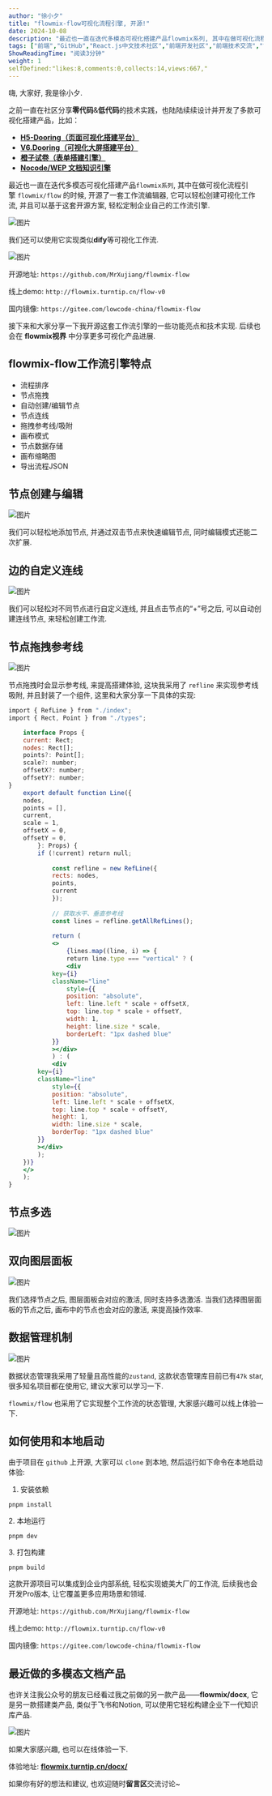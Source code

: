 ```yaml
---
author: "徐小夕"
title: "flowmix-flow可视化流程引擎, 开源!"
date: 2024-10-08
description: "最近也一直在迭代多模态可视化搭建产品flowmix系列, 其中在做可视化流程引擎 flowmixflow 的时候, 开源了一套工作流编辑器, 它可以轻松创建可视化工作流, 并且可以基于这套开"
tags: ["前端","GitHub","React.js中文技术社区","前端开发社区","前端技术交流","前端框架教程","JavaScript 学习资源","CSS 技巧与最佳实践","HTML5 最新动态","前端工程师职业发展","开源前端项目","前端技术趋势"]
ShowReadingTime: "阅读3分钟"
weight: 1
selfDefined:"likes:8,comments:0,collects:14,views:667,"
---
```

嗨, 大家好, 我是徐小夕.

之前一直在社区分享**零代码**&**低代码**的技术实践，也陆陆续续设计并开发了多款可视化搭建产品，比如：

*   [**H5-Dooring（页面可视化搭建平台）**](https://link.juejin.cn/?target=https%3A%2F%2Fgithub.com%2FMrXujiang%2Fh5-Dooring "https://link.juejin.cn/?target=https%3A%2F%2Fgithub.com%2FMrXujiang%2Fh5-Dooring")
*   [**V6.Dooring（可视化大屏搭建平台）**](https://juejin.cn/post/6981257575425654792 "https://juejin.cn/post/6981257575425654792")
*   [**橙子试卷（表单搭建引擎）**](https://juejin.cn/post/7337575515803893786 "https://juejin.cn/post/7337575515803893786")
*   [**Nocode/WEP 文档知识引擎**](https://link.juejin.cn/?target=https%3A%2F%2Fgithub.com%2FMrXujiang%2FNocode-Wep "https://link.juejin.cn/?target=https%3A%2F%2Fgithub.com%2FMrXujiang%2FNocode-Wep")

最近也一直在迭代多模态可视化搭建产品`flowmix系列`, 其中在做可视化流程引擎 `flowmix/flow` 的时候, 开源了一套工作流编辑器, 它可以轻松创建可视化工作流, 并且可以基于这套开源方案, 轻松定制企业自己的工作流引擎.

![图片](/images/jueJin/97df9ab96e2a407.png)

我们还可以使用它实现类似**dify**等可视化工作流.

![图片](/images/jueJin/aa7b9775366c45c.png)

开源地址: `https://github.com/MrXujiang/flowmix-flow`

线上demo: `http://flowmix.turntip.cn/flow-v0`

国内镜像: `https://gitee.com/lowcode-china/flowmix-flow`

接下来和大家分享一下我开源这套工作流引擎的一些功能亮点和技术实现. 后续也会在 **flowmix视界** 中分享更多可视化产品进展.

flowmix-flow工作流引擎特点
-------------------

*   流程排序
*   节点拖拽
*   自动创建/编辑节点
*   节点连线
*   拖拽参考线/吸附
*   画布模式
*   节点数据存储
*   画布缩略图
*   导出流程JSON

节点创建与编辑
-------

![图片](/images/jueJin/50bfb25f29ba481.png)

我们可以轻松地添加节点, 并通过双击节点来快速编辑节点, 同时编辑模式还能二次扩展.

边的自定义连线
-------

![图片](/images/jueJin/c0b5f9092c964a2.png)

我们可以轻松对不同节点进行自定义连线, 并且点击节点的“+”号之后, 可以自动创建连线节点, 来轻松创建工作流.

节点拖拽参考线
-------

![图片](/images/jueJin/dfcad69d0bc140c.png)

节点拖拽时会显示参考线, 来提高搭建体验, 这块我采用了 `refline` 来实现参考线吸附, 并且封装了一个组件, 这里和大家分享一下具体的实现:

```jsx
import { RefLine } from "./index";
import { Rect, Point } from "./types";

    interface Props {
    current: Rect;
    nodes: Rect[];
    points?: Point[];
    scale?: number;
    offsetX?: number;
    offsetY?: number;
}
    export default function Line({
    nodes,
    points = [],
    current,
    scale = 1,
    offsetX = 0,
    offsetY = 0,
        }: Props) {
        if (!current) return null;
        
            const refline = new RefLine({
            rects: nodes,
            points,
            current
            });
            
            // 获取水平、垂直参考线
            const lines = refline.getAllRefLines();
            
            return (
            <>
                {lines.map((line, i) => {
                return line.type === "vertical" ? (
                <div
            key={i}
            className="line"
                style={{
                position: "absolute",
                left: line.left * scale + offsetX,
                top: line.top * scale + offsetY,
                width: 1,
                height: line.size * scale,
                borderLeft: "1px dashed blue"
            }}
            ></div>
            ) : (
            <div
        key={i}
        className="line"
            style={{
            position: "absolute",
            left: line.left * scale + offsetX,
            top: line.top * scale + offsetY,
            height: 1,
            width: line.size * scale,
            borderTop: "1px dashed blue"
        }}
        ></div>
        );
    })}
    </>
    );
}
```

节点多选
----

![图片](/images/jueJin/6723a96fabe04fe.png)

双向图层面板
------

![图片](/images/jueJin/1293af19e4184b1.png)

我们选择节点之后, 图层面板会对应的激活, 同时支持多选激活. 当我们选择图层面板的节点之后, 画布中的节点也会对应的激活, 来提高操作效率.

数据管理机制
------

![图片](/images/jueJin/52d88583319e499.png)

数据状态管理我采用了轻量且高性能的`zustand`, 这款状态管理库目前已有`47k` star, 很多知名项目都在使用它, 建议大家可以学习一下.

`flowmix/flow` 也采用了它实现整个工作流的状态管理, 大家感兴趣可以线上体验一下.

如何使用和本地启动
---------

由于项目在 `github` 上开源, 大家可以 `clone` 到本地, 然后运行如下命令在本地启动体验:

1.  安装依赖

```
pnpm install
```

2\. 本地运行

```
pnpm dev
```

3\. 打包构建

```
pnpm build
```

这款开源项目可以集成到企业内部系统, 轻松实现媲美大厂的工作流, 后续我也会开发Pro版本, 让它覆盖更多应用场景和领域.

开源地址: `https://github.com/MrXujiang/flowmix-flow`

线上demo: `http://flowmix.turntip.cn/flow-v0`

国内镜像: `https://gitee.com/lowcode-china/flowmix-flow`

最近做的多模态文档产品
-----------

也许关注我公众号的朋友已经看过我之前做的另一款产品——**flowmix/docx**, 它是另一款搭建类产品, 类似于飞书和Notion, 可以使用它轻松构建企业下一代知识库产品.

![图片](/images/jueJin/0a6824e35b7e4a3.png)

如果大家感兴趣, 也可以在线体验一下.

体验地址: **[flowmix.turntip.cn/docx/](https://link.juejin.cn?target=http%3A%2F%2Fflowmix.turntip.cn%2Fdocx%2F "http://flowmix.turntip.cn/docx/")**

如果你有好的想法和建议, 也欢迎随时**留言区**交流讨论~